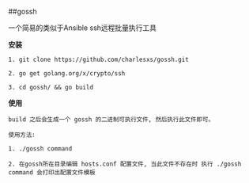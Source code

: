 ##gossh

一个简易的类似于Ansible ssh远程批量执行工具


**安装**

	1. git clone https://github.com/charlesxs/gossh.git

	2. go get golang.org/x/crypto/ssh

	3. cd gossh/ && go build


**使用**

	build 之后会生成一个 gossh 的二进制可执行文件, 然后执行此文件即可。

	使用方法:

	1. ./gossh command

	2. 在gossh所在目录编辑 hosts.conf 配置文件, 当此文件不存在时 执行 ./gossh command 会打印出配置文件模板


